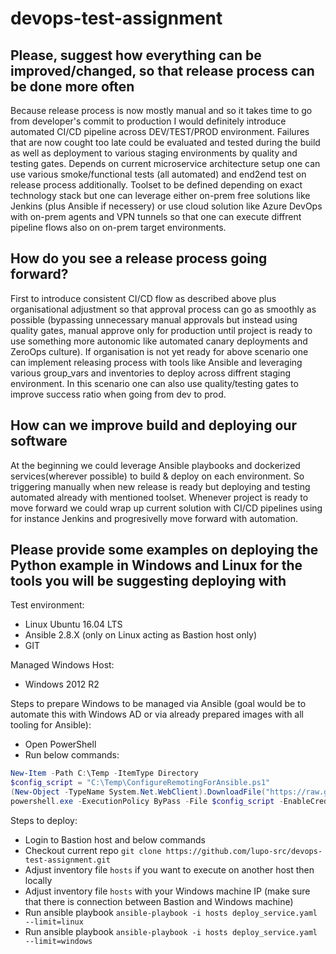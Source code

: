 # devops-test-assignment
## Please, suggest how everything can be improved/changed, so that release process can be done more often
Because release process is now mostly manual and so it takes time to go from developer's commit to production I would definitely introduce automated CI/CD pipeline across DEV/TEST/PROD environment. Failures that are now cought too late could be evaluated and tested during the build as well as deployment to various staging environments by quality and testing gates. Depends on current microservice architecture setup one can use various smoke/functional tests (all automated) and end2end test on release process additionally. Toolset to be defined depending on exact technology stack but one can leverage either on-prem free solutions like Jenkins (plus Ansible if necessery) or use cloud solution like Azure DevOps with on-prem agents and VPN tunnels so that one can execute diffrent pipeline flows also on on-prem target environments.

## How do you see a release process going forward?
First to introduce consistent CI/CD flow as described above plus organisational adjustment so that approval process can go as smoothly as possible (bypassing unnecessary manual approvals but instead using quality gates, manual approve only for production until project is ready to use something more autonomic like automated canary deployments and ZeroOps culture).
If organisation is not yet ready for above scenario one can implement releasing process with tools like Ansible and leveraging various group_vars and inventories to deploy across diffrent staging environment. In this scenario one can also use quality/testing gates to improve success ratio when going from dev to prod.

## How can we improve build and deploying our software
At the beginning we could leverage Ansible playbooks and dockerized services(wherever possible) to build & deploy on each environment. So triggering manually when new release is ready but deploying and testing automated already with mentioned toolset. Whenever project is ready to move forward we could wrap up current solution with CI/CD pipelines using for instance Jenkins and progresivelly move forward with automation.

## Please provide some examples on deploying the Python example in Windows and Linux for the tools you will be suggesting deploying with

Test environment:
* Linux Ubuntu 16.04 LTS
* Ansible 2.8.X (only on Linux acting as Bastion host only)
* GIT

Managed Windows Host:
* Windows 2012 R2

Steps to prepare Windows to be managed via Ansible (goal would be to automate this with Windows AD or via already prepared images with all tooling for Ansible):
* Open PowerShell 
* Run below commands:

```powershell
New-Item -Path C:\Temp -ItemType Directory
$config_script = "C:\Temp\ConfigureRemotingForAnsible.ps1"
(New-Object -TypeName System.Net.WebClient).DownloadFile("https://raw.githubusercontent.com/ansible/ansible/devel/examples/scripts/ConfigureRemotingForAnsible.ps1", $config_script)
powershell.exe -ExecutionPolicy ByPass -File $config_script -EnableCredSSP
```

Steps to deploy:
* Login to Bastion host and below commands
* Checkout current repo `git clone https://github.com/lupo-src/devops-test-assignment.git`
* <Linux> Adjust inventory file `hosts` if you want to execute on another host then locally
* <Windows> Adjust inventory file `hosts` with your Windows machine IP (make sure that there is connection between Bastion and Windows machine)
* <Linux> Run ansible playbook `ansible-playbook -i hosts deploy_service.yaml --limit=linux`
* <Windows> Run ansible playbook `ansible-playbook -i hosts deploy_service.yaml --limit=windows`
